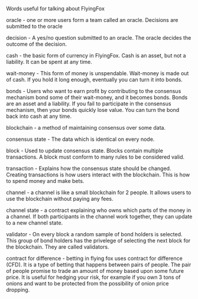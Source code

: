 Words useful for talking about FlyingFox

oracle - one or more users form a team called an oracle. Decisions are submitted to the oracle

decision - A yes/no question submitted to an oracle. The oracle decides the outcome of the decision.

cash - the basic form of currency in FlyingFox. Cash is an asset, but not a liability. It can be spent at any time. 

wait-money - This form of money is unspendable. Wait-money is made out of cash. If you hold it long enough, eventually you can turn it into bonds.

bonds - Users who want to earn profit by contributing to the consensus mechanism bond some of their wait-money, and it becomes bonds. Bonds are an asset and a liability. If you fail to participate in the consensus mechanism, then your bonds quickly lose value. You can turn the bond back into cash at any time.

blockchain - a method of maintaining consensus over some data. 

consensus state - The data which is identical on every node. 

block - Used to update consensus state. Blocks contain multiple transactions. A block must conform to many rules to be considered valid.

transaction - Explains how the consensus state should be changed. Creating transactions is how users interact with the blockchain. This is how to spend money and make bets.

channel - a channel is like a small blockchain for 2 people. It allows users to use the blockchain without paying any fees.

channel state - a contract explaining who owns which parts of the money in a channel. If both participants in the channel work together, they can update to a new channel state.

validator - On every block a random sample of bond holders is selected. This group of bond holders has the privelege of selecting the next block for the blockchain. They are called validators.

contract for difference - betting in flying fox uses contract for difference (CFD). It is a type of betting that happens between pairs of people. The pair of people promise to trade an amount of money based upon some future price. It is useful for hedging your risk, for example if you own 3 tons of onions and want to be protected from the possibility of onion price dropping.